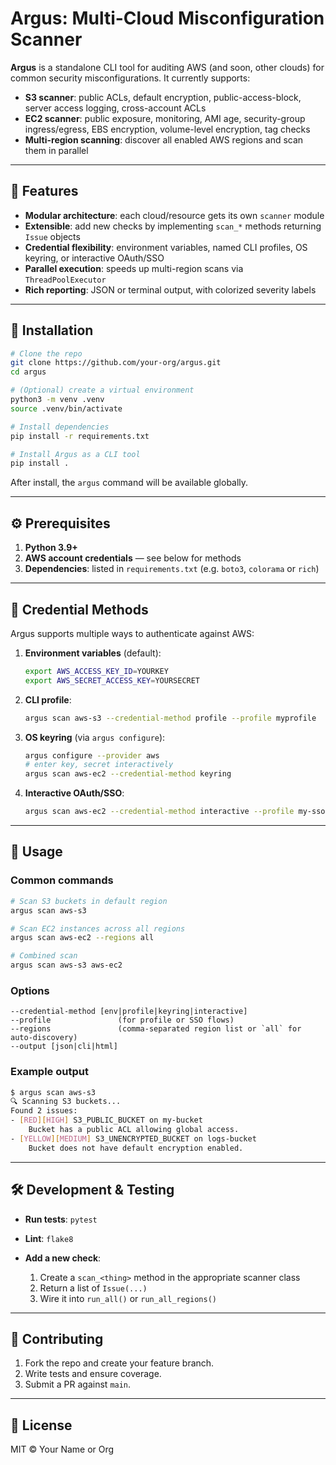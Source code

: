 # Argus: Multi-Cloud Misconfiguration Scanner

**Argus** is a standalone CLI tool for auditing AWS (and soon, other clouds) for common security misconfigurations. It currently supports:

* **S3 scanner**: public ACLs, default encryption, public-access-block, server access logging, cross-account ACLs
* **EC2 scanner**: public exposure, monitoring, AMI age, security-group ingress/egress, EBS encryption, volume-level encryption, tag checks
* **Multi-region scanning**: discover all enabled AWS regions and scan them in parallel

---

## 🚀 Features

* **Modular architecture**: each cloud/resource gets its own `scanner` module
* **Extensible**: add new checks by implementing `scan_*` methods returning `Issue` objects
* **Credential flexibility**: environment variables, named CLI profiles, OS keyring, or interactive OAuth/SSO
* **Parallel execution**: speeds up multi-region scans via `ThreadPoolExecutor`
* **Rich reporting**: JSON or terminal output, with colorized severity labels

---

## 🔧 Installation

```bash
# Clone the repo
git clone https://github.com/your-org/argus.git
cd argus

# (Optional) create a virtual environment
python3 -m venv .venv
source .venv/bin/activate

# Install dependencies
pip install -r requirements.txt

# Install Argus as a CLI tool
pip install .
```

After install, the `argus` command will be available globally.

---

## ⚙️ Prerequisites

1. **Python 3.9+**
2. **AWS account credentials** — see below for methods
3. **Dependencies**: listed in `requirements.txt` (e.g. `boto3`, `colorama` or `rich`)

---

## 🔑 Credential Methods

Argus supports multiple ways to authenticate against AWS:

1. **Environment variables** (default):

   ```bash
   export AWS_ACCESS_KEY_ID=YOURKEY
   export AWS_SECRET_ACCESS_KEY=YOURSECRET
   ```

2. **CLI profile**:

   ```bash
   argus scan aws-s3 --credential-method profile --profile myprofile
   ```

3. **OS keyring** (via `argus configure`):

   ```bash
   argus configure --provider aws
   # enter key, secret interactively
   argus scan aws-ec2 --credential-method keyring
   ```

4. **Interactive OAuth/SSO**:

   ```bash
   argus scan aws-ec2 --credential-method interactive --profile my-sso-profile
   ```

---

## 📖 Usage

### Common commands

```bash
# Scan S3 buckets in default region
argus scan aws-s3

# Scan EC2 instances across all regions
argus scan aws-ec2 --regions all

# Combined scan
argus scan aws-s3 aws-ec2
```

### Options

```
--credential-method [env|profile|keyring|interactive]
--profile               (for profile or SSO flows)
--regions               (comma-separated region list or `all` for auto-discovery)
--output [json|cli|html]
```

### Example output

```bash
$ argus scan aws-s3
🔍 Scanning S3 buckets...
Found 2 issues:
- [RED][HIGH] S3_PUBLIC_BUCKET on my-bucket
    Bucket has a public ACL allowing global access.
- [YELLOW][MEDIUM] S3_UNENCRYPTED_BUCKET on logs-bucket
    Bucket does not have default encryption enabled.
```

---

## 🛠️ Development & Testing

* **Run tests**: `pytest`
* **Lint**: `flake8`
* **Add a new check**:

  1. Create a `scan_<thing>` method in the appropriate scanner class
  2. Return a list of `Issue(...)`
  3. Wire it into `run_all()` or `run_all_regions()`

---

## 🤝 Contributing

1. Fork the repo and create your feature branch.
2. Write tests and ensure coverage.
3. Submit a PR against `main`.

---

## 📜 License

MIT © Your Name or Org
